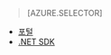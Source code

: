 > [AZURE.SELECTOR]
- [포털](../articles/media-services/media-services-manage-content.md)
- [.NET SDK](../articles/media-services/media-services-index-content.md)


<!--HONumber=52--> 
